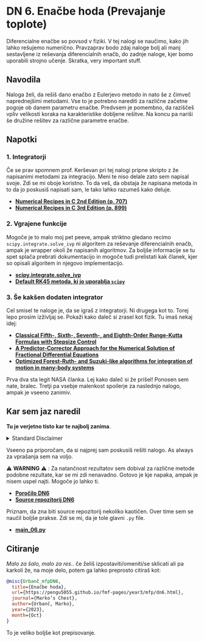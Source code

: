 # DN 6. Enačbe hoda (Prevajanje toplote)
Diferencialne enačbe so povsod v fiziki. V tej nalogi se naučimo, kako jih lahko rešujemo numerično. Pravzaprav bodo zdaj naloge bolj ali manj sestavljene iz reševanja diferencialnih enačb, do zadnje naloge, kjer bomo uporabili strojno učenje. Skratka, very important stuff.

## Navodila
Naloga želi, da rešiš dano enačbo z Eulerjevo metodo in nato še z čimveč naprednejšimi metodami. Vse to je potrebno narediti za različne začetne pogoje ob danem parametru enačbe. Predvsem je pomembno, da raziščeš vpliv velikosti koraka na karakteristike dobljene rešitve. Na koncu pa nariši še družine rešitev za različne parametre enačbe.

## Napotki

### 1. Integratorji
Če se prav spomnem prof. Kerševan pri tej nalogi pripne skripto z že napisanimi metodami za integracijo. Meni te niso delale zato sem napisal svoje. Zdi se mi oboje koristno. To da veš, da obstaja že napisana metoda in to da jo poskusiš napisati sam, le tako lahko razumeš kako deluje.

* [**Numerical Recipes in C 2nd Edition (p. 707)**](http://www.grad.hr/nastava/gs/prg/NumericalRecipesinC.pdf)
* [**Numerical Recipes in C 3rd Edition (p. 899)**](http://numerical.recipes/book.html)

### 2. Vgrajene funkcije
Mogoče je to malo moj pet peeve, ampak striktno gledano recimo `scipy.integrate.solve_ivp` ni algoritem za reševanje diferencialnih enačb, ampak je wrapper okoli že napisanih algoritmov. Za boljše informacije se tu spet splača prebrati dokumentacijo in mogoče tudi prelistati kak članek, kjer so opisali algoritem in njegovo implementacijo. 

* [**scipy.integrate.solve_ivp**](https://docs.scipy.org/doc/scipy/reference/generated/scipy.integrate.solve_ivp.html)
* [**Default RK45 metoda, ki jo uporablja `scipy`**](https://www.sciencedirect.com/science/article/pii/0771050X80900133)

### 3. Še kakšen dodaten integrator
Cel smisel te naloge je, da se igraš z integratorji. Ni drugega kot to. Torej lepo prosim izživljaj se. Pokaži kako daleč si zrasel kot fizik. Tu imaš nekaj idej:

* [**Classical Fifth-, Sixth-, Seventh-, and Eighth-Order Runge-Kutta Formulas with Stepsize Control**](https://ntrs.nasa.gov/api/citations/19680027281/downloads/19680027281.pdf)
* [**A Predictor-Corrector Approach for the Numerical Solution of Fractional Differential Equations**](https://ntrs.nasa.gov/api/citations/20020024453/downloads/20020024453.pdf)
* [**Optimized Forest-Ruth- and Suzuki-like algorithms for integration of motion in many-body systems**](https://arxiv.org/abs/cond-mat/0110585)

Prva dva sta legit NASA članka. Lej kako daleč si že prišel! Ponosen sem nate, bralec. Tretji pa vsebje malenkost spoilerje za naslednjo nalogo, ampak je vseeno zanimiv.


## Kar sem jaz naredil
**Tu je verjetno tisto kar te najbolj zanima**. 

<details>
  <summary>Standard Disclaimer</summary>
  Objavljam tudi kodo. Ta je bila včasih del večjega repozitorija, ampak sem jo sedaj izvzel v svojega, da je bolj pregledna. Koda bi morala biti razmeroma pokomentirana, sploh v kasnejših nalogah. 
  
</details>

Vseeno pa priporočam, da si najprej sam poskusiš rešiti nalogo. As always za vprašanja sem na voljo.

:warning: **WARNING** :warning: : Za natančnost rezultatov sem dobival za različne metode podobne rezultate, kar se mi zdi nenavadno. Gotovo je kje napaka, ampak je nisem uspel najti. Mogoče jo lahko ti.


* [**Poročilo DN6**](https://pengu5055.github.io/fmf-pdf/year3/mfp/Marko_Urbanč_06.pdf)
* [**Source repozitorij DN6**](https://github.com/pengu5055/mfp06)

Priznam, da zna biti source repozitorij nekoliko kaotičen. Over time sem se naučil boljše prakse. Zdi se mi, da je tole glavni `.py` file.

* [**main_06.py**](https://github.com/pengu5055/mfp06/blob/main/main_06.py)

## Citiranje
*Malo za šalo, malo za res*.. če želiš izpostaviti/omeniti/se sklicati ali pa karkoli že, na moje delo, potem ga lahko preprosto citiraš kot:

```bib
@misc{Urbanč_mfpDN6, 
  title={Enačbe hoda}, 
  url={https://pengu5055.github.io/fmf-pages/year3/mfp/dn6.html}, 
  journal={Marko’s Chest}, 
  author={Urbanč, Marko}, 
  year={2023}, 
  month={Oct}
} 
```
To je veliko boljše kot prepisovanje.
